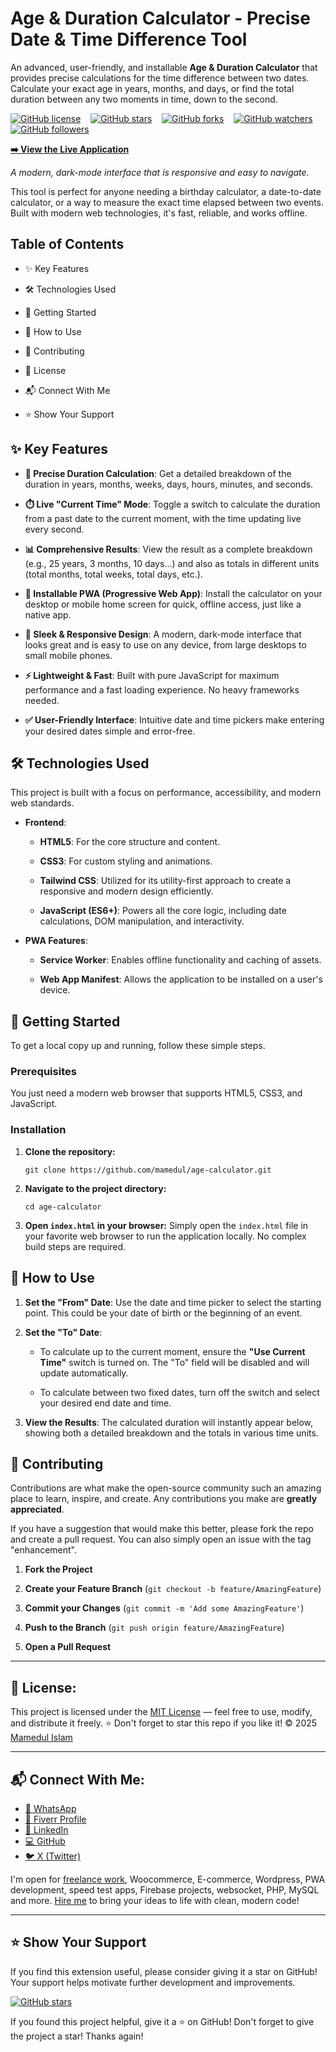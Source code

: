 # Age & Duration Calculator - Precise Date & Time Difference Tool

An advanced, user-friendly, and installable **Age & Duration Calculator** that provides precise calculations for the time difference between two dates. Calculate your exact age in years, months, and days, or find the total duration between any two moments in time, down to the second.

[![GitHub license](https://img.shields.io/badge/license-MIT-blue.svg)](https://github.com/mamedul/age-calculator/blob/main/LICENSE) &nbsp;&nbsp; [![GitHub stars](https://img.shields.io/github/stars/mamedul/age-calculator?style=social)](https://github.com/mamedul/age-calculator/stargazers) &nbsp;&nbsp; [![GitHub forks](https://img.shields.io/github/forks/mamedul/age-calculator?style=social)](https://github.com/mamedul/age-calculator/network/members) &nbsp;&nbsp; [![GitHub watchers](https://img.shields.io/github/watchers/mamedul/age-calculator?style=social)](https://github.com/mamedul/age-calculator/watchers) &nbsp;&nbsp; [![GitHub followers](https://img.shields.io/github/followers/mamedul?style=social)](https://github.com/mamedul?tab=followers)

[**➡️ View the Live Application**](https://mamedul.github.io/age-calculator/)

_A modern, dark-mode interface that is responsive and easy to navigate._

This tool is perfect for anyone needing a birthday calculator, a date-to-date calculator, or a way to measure the exact time elapsed between two events. Built with modern web technologies, it's fast, reliable, and works offline.

## Table of Contents

*   ✨ Key Features
    
*   🛠️ Technologies Used
    
*   🚀 Getting Started
    
*   📖 How to Use
    
*   🤝 Contributing
    
*   📄 License
    
*   📬 Connect With Me

*   ⭐ Show Your Support
    

## ✨ Key Features

*   **🎯 Precise Duration Calculation**: Get a detailed breakdown of the duration in years, months, weeks, days, hours, minutes, and seconds.
    
*   **⏱️ Live "Current Time" Mode**: Toggle a switch to calculate the duration from a past date to the current moment, with the time updating live every second.
    
*   **📊 Comprehensive Results**: View the result as a complete breakdown (e.g., 25 years, 3 months, 10 days...) and also as totals in different units (total months, total weeks, total days, etc.).
    
*   **📱 Installable PWA (Progressive Web App)**: Install the calculator on your desktop or mobile home screen for quick, offline access, just like a native app.
    
*   **🎨 Sleek & Responsive Design**: A modern, dark-mode interface that looks great and is easy to use on any device, from large desktops to small mobile phones.
    
*   **⚡ Lightweight & Fast**: Built with pure JavaScript for maximum performance and a fast loading experience. No heavy frameworks needed.
    
*   **✅ User-Friendly Interface**: Intuitive date and time pickers make entering your desired dates simple and error-free.
    

## 🛠️ Technologies Used

This project is built with a focus on performance, accessibility, and modern web standards.

*   **Frontend**:
    
    *   **HTML5**: For the core structure and content.
        
    *   **CSS3**: For custom styling and animations.
        
    *   **Tailwind CSS**: Utilized for its utility-first approach to create a responsive and modern design efficiently.
        
    *   **JavaScript (ES6+)**: Powers all the core logic, including date calculations, DOM manipulation, and interactivity.
        
*   **PWA Features**:
    
    *   **Service Worker**: Enables offline functionality and caching of assets.
        
    *   **Web App Manifest**: Allows the application to be installed on a user's device.


## 🚀 Getting Started

To get a local copy up and running, follow these simple steps.

### Prerequisites

You just need a modern web browser that supports HTML5, CSS3, and JavaScript.

### Installation

1.  **Clone the repository:**
    
    ```ssh
    git clone https://github.com/mamedul/age-calculator.git
    ```
    
2.  **Navigate to the project directory:**
    
    ```ssh
    cd age-calculator
    ```
    
3.  **Open `index.html` in your browser:** Simply open the `index.html` file in your favorite web browser to run the application locally. No complex build steps are required.
    

## 📖 How to Use

1.  **Set the "From" Date**: Use the date and time picker to select the starting point. This could be your date of birth or the beginning of an event.
    
2.  **Set the "To" Date**:
    
    *   To calculate up to the current moment, ensure the **"Use Current Time"** switch is turned on. The "To" field will be disabled and will update automatically.
        
    *   To calculate between two fixed dates, turn off the switch and select your desired end date and time.
        
3.  **View the Results**: The calculated duration will instantly appear below, showing both a detailed breakdown and the totals in various time units.
    

## 🤝 Contributing

Contributions are what make the open-source community such an amazing place to learn, inspire, and create. Any contributions you make are **greatly appreciated**.

If you have a suggestion that would make this better, please fork the repo and create a pull request. You can also simply open an issue with the tag "enhancement".

1.  **Fork the Project**
    
2.  **Create your Feature Branch** (`git checkout -b feature/AmazingFeature`)
    
3.  **Commit your Changes** (`git commit -m 'Add some AmazingFeature'`)
    
4.  **Push to the Branch** (`git push origin feature/AmazingFeature`)
    
5.  **Open a Pull Request**
    
---

## 📝 License:

This project is licensed under the [MIT License](https://mit-license.org/) — feel free to use, modify, and distribute it freely.
⭐ Don't forget to star this repo if you like it!
© 2025 [Mamedul Islam](https://mamedul.github.io/)

---

## 📬 Connect With Me:
* [📱 WhatsApp](https://wa.me/8801847406830)
* [💼 Fiverr Profile](https://www.fiverr.com/mamedul)
* [👔 LinkedIn](https://www.linkedin.com/in/mamedul/)
* [💻 GitHub](https://github.com/mamedul)
* [🐦 X (Twitter)](https://www.x.com/mamedul)

I'm open for [freelance work](https://www.fiverr.com/mamedul), Woocommerce, E-commerce, Wordpress, PWA development, speed test apps, Firebase projects, websocket, PHP, MySQL and more. [Hire me](https://wa.me/8801847406830) to bring your ideas to life with clean, modern code!

---

## ⭐ Show Your Support

If you find this extension useful, please consider giving it a star on GitHub! Your support helps motivate further development and improvements.

[![GitHub stars](https://img.shields.io/github/stars/mamedul/age-calculator?style=for-the-badge)](https://github.com/mamedul/age-calculator/stargazers) &nbsp;

If you found this project helpful, give it a ⭐ on GitHub!
Don't forget to give the project a star! Thanks again!
